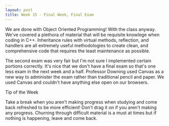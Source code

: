 ```yaml
---
layout: post
title: Week 15 - Final Week, Final Exam 
--- 
```


We are done with Object Oriented Programming! With the class anyway. We've covered a plethora of material that will be requisite knowlege when coding in C++. Inheritance rules with virtual methods, reflection, and handlers are all extremely useful methodologies to create clean, and comprehensive code that requires the least maintenance as possible.

The second exam was very fair but I'm not sure I implemented certain portions correctly. It's nice that we don't have a final exam so that's one less exam in the next week and a half. Professor Downing used Canvas as a new way to administer the exam rather than traditional pencil and paper. We used Canvas and couldn't have anything else open on our browsers.

Tip of the Week

Take a break when you aren't making progress when studying and come back refreshed to be more efficient! Don't drag it on if you aren't making any progress. Churning through difficult material is a must at times but if nothing is happening, leave and come back.

